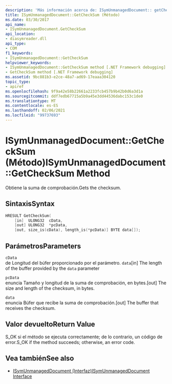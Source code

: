 ```yaml
---
description: 'Más información acerca de: ISymUnmanagedDocument:: getChecksum ((método)'
title: ISymUnmanagedDocument::GetCheckSum (Método)
ms.date: 03/30/2017
api_name:
- ISymUnmanagedDocument.GetCheckSum
api_location:
- diasymreader.dll
api_type:
- COM
f1_keywords:
- ISymUnmanagedDocument::GetCheckSum
helpviewer_keywords:
- ISymUnmanagedDocument::GetCheckSum method [.NET Framework debugging]
- GetCheckSum method [.NET Framework debugging]
ms.assetid: 9bc881b3-e2ce-48a7-ad69-17eaaa304120
topic_type:
- apiref
ms.openlocfilehash: 9f9a42e58b22661a2233fcb457b9b42b0d6a3d1a
ms.sourcegitcommit: ddf7edb67715a5b9a45e3dd44536dabc153c1de0
ms.translationtype: MT
ms.contentlocale: es-ES
ms.lasthandoff: 02/06/2021
ms.locfileid: "99737693"
---
```

# <a name="isymunmanageddocumentgetchecksum-method"></a><span data-ttu-id="3dfa1-103">ISymUnmanagedDocument::GetCheckSum (Método)</span><span class="sxs-lookup"><span data-stu-id="3dfa1-103">ISymUnmanagedDocument::GetCheckSum Method</span></span>

<span data-ttu-id="3dfa1-104">Obtiene la suma de comprobación.</span><span class="sxs-lookup"><span data-stu-id="3dfa1-104">Gets the checksum.</span></span>  
  
## <a name="syntax"></a><span data-ttu-id="3dfa1-105">Sintaxis</span><span class="sxs-lookup"><span data-stu-id="3dfa1-105">Syntax</span></span>  
  
```cpp  
HRESULT GetCheckSum(  
    [in]  ULONG32  cData,  
    [out] ULONG32  *pcData,  
    [out, size_is(cData), length_is(*pcData)] BYTE data[]);  
```  
  
## <a name="parameters"></a><span data-ttu-id="3dfa1-106">Parámetros</span><span class="sxs-lookup"><span data-stu-id="3dfa1-106">Parameters</span></span>  

 `cData`  
 <span data-ttu-id="3dfa1-107">de Longitud del búfer proporcionado por el parámetro. `data`</span><span class="sxs-lookup"><span data-stu-id="3dfa1-107">[in] The length of the buffer provided by the `data` parameter</span></span>  
  
 `pcData`  
 <span data-ttu-id="3dfa1-108">enuncia Tamaño y longitud de la suma de comprobación, en bytes.</span><span class="sxs-lookup"><span data-stu-id="3dfa1-108">[out] The size and length of the checksum, in bytes.</span></span>  
  
 `data`  
 <span data-ttu-id="3dfa1-109">enuncia Búfer que recibe la suma de comprobación.</span><span class="sxs-lookup"><span data-stu-id="3dfa1-109">[out] The buffer that receives the checksum.</span></span>  
  
## <a name="return-value"></a><span data-ttu-id="3dfa1-110">Valor devuelto</span><span class="sxs-lookup"><span data-stu-id="3dfa1-110">Return Value</span></span>  

 <span data-ttu-id="3dfa1-111">S_OK si el método se ejecuta correctamente; de lo contrario, un código de error.</span><span class="sxs-lookup"><span data-stu-id="3dfa1-111">S_OK if the method succeeds; otherwise, an error code.</span></span>  
  
## <a name="see-also"></a><span data-ttu-id="3dfa1-112">Vea también</span><span class="sxs-lookup"><span data-stu-id="3dfa1-112">See also</span></span>

- [<span data-ttu-id="3dfa1-113">ISymUnmanagedDocument (Interfaz)</span><span class="sxs-lookup"><span data-stu-id="3dfa1-113">ISymUnmanagedDocument Interface</span></span>](isymunmanageddocument-interface.md)
